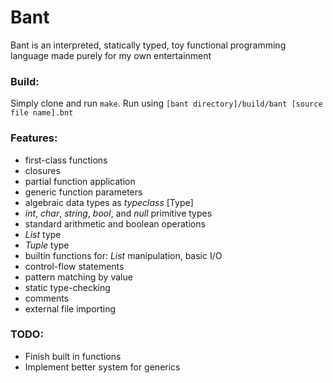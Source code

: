 # Bant
Bant is an interpreted, statically typed, toy functional programming language made purely for my own entertainment

### Build:
Simply clone and run ```make```. Run using ```[bant directory]/build/bant [source file name].bnt```

### Features:
- first-class functions
- closures
- partial function application
- generic function parameters
- algebraic data types as _typeclass_ [Type]
- _int_, _char_, _string_, _bool_, and _null_ primitive types
- standard arithmetic and boolean operations
- _List_ type
- _Tuple_ type
- builtin functions for: _List_ manipulation, basic I/O
- control-flow statements
- pattern matching by value
- static type-checking
- comments
- external file importing

### TODO:
- Finish built in functions
- Implement better system for generics